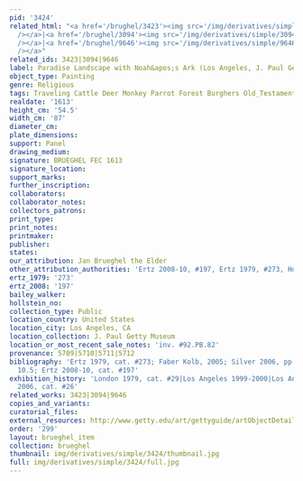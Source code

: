 ```yaml
---
pid: '3424'
related_html: "<a href='/brughel/3423'><img src='/img/derivatives/simple/3423/thumbnail.jpg'
  /></a>|<a href='/brughel/3094'><img src='/img/derivatives/simple/3094/thumbnail.jpg'
  /></a>|<a href='/brughel/9646'><img src='/img/derivatives/simple/9646/thumbnail.jpg'
  /></a>"
related_ids: 3423|3094|9646
label: Paradise Landscape with Noah&apos;s Ark (Los Angeles, J. Paul Getty Museum)
object_type: Painting
genre: Religious
tags: Traveling Cattle Deer Monkey Parrot Forest Burghers Old_Testament Paradise
realdate: '1613'
height_cm: '54.5'
width_cm: '87'
diameter_cm: 
plate_dimensions: 
support: Panel
drawing_medium: 
signature: BRUEGHEL FEC 1613
signature_location: 
support_marks: 
further_inscription: 
collaborators: 
collaborator_notes: 
collectors_patrons: 
print_type: 
print_notes: 
printmaker: 
publisher: 
states: 
our_attribution: Jan Brueghel the Elder
other_attribution_authorities: 'Ertz 2008-10, #197, Ertz 1979, #273, Honig database'
ertz_1979: '273'
ertz_2008: '197'
bailey_walker: 
hollstein_no: 
collection_type: Public
location_country: United States
location_city: Los Angeles, CA
location_collection: J. Paul Getty Museum
location_or_most_recent_sale_notes: 'inv. #92.PB.82'
provenance: 5709|5710|5711|5712
bibliography: 'Ertz 1979, cat. #273; Faber Kolb, 2005; Silver 2006, pp. 213-14, fig.
  10.5; Ertz 2008-10, cat. #197'
exhibition_history: 'London 1979, cat. #29|Los Angeles 1999-2000|Los Angeles-The Hague
  2006, cat. #26'
related_works: 3423|3094|9646
copies_and_variants: 
curatorial_files: 
external_resources: http://www.getty.edu/art/gettyguide/artObjectDetails?artobj=1034
order: '299'
layout: brueghel_item
collection: brueghel
thumbnail: img/derivatives/simple/3424/thumbnail.jpg
full: img/derivatives/simple/3424/full.jpg
---
```


